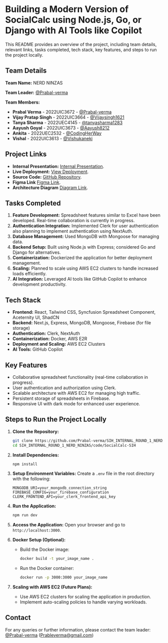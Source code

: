 # Building a Modern Version of SocialCalc using Node.js, Go, or Django with AI Tools like Copilot

This README provides an overview of the project, including team details, relevant links, tasks completed, tech stack, key features, and steps to run the project locally.

## Team Details

**Team Name:** NERD NINZAS

**Team Leader:** [@Prabal-verma](https://github.com/Prabal-verma)

**Team Members:**

- **Prabal Verma** - 2022UIC3672 - [@Prabal-verma](https://github.com/Prabal-verma)
- **Vijay Pratap Singh** - 2022UIC3664 - [@Vijaysingh1621](https://github.com/Vijaysingh1621)
- **Tanya Sharma** - 2022UEC4145 - [@tanyasharma1283](https://github.com/tanyasharma1283)
- **Aayush Goyal** - 2022UIC3673 - [@Aayush8212](https://github.com/aayush8212)
- **Ankita** - 2022UEC2532 - [@CodingHerWay](https://github.com/codingherway)
- **Vishal** - 2022UIC3613 - [@Vishukaneki](https://github.com/Vishukaneki)

## Project Links

- **Internal Presentation:** [Internal Presentation](./files/Internal_PPT_Nerd_Ninzas.pdf).
- **Live Deployment:** [View Deployment](https://socialcalc.vercel.app/).
- **Source Code:** [GitHub Repository](https://github.com/Prabal-verma/SIH_INTERNAL_ROUND_1_NERD_NINZAS).
- **Figma Link** [Figma Link](https://www.figma.com/design/6at4zdVslBTI8mC01dtC5L/Untitled).
- **Architecture Diagram** [Diagram Link](https://app.eraser.io/workspace/9tp9HmW6gtxPN4jDRS3Q).

## Tasks Completed

1. **Feature Development:** Spreadsheet features similar to Excel have been developed. Real-time collaboration is currently in progress.
2. **Authentication Integration:** Implemented Clerk for user authentication also planning to implement authentication using NextAuth.
3. **Database Management:** Used MongoDB with Mongoose for managing data.
4. **Backend Setup:** Built using Node.js with Express; considered Go and Django for alternatives.
5. **Containerization:** Dockerized the application for better deployment management.
6. **Scaling:** Planned to scale using AWS EC2 clusters to handle increased loads efficiently.
7. **AI Integration:** Leveraged AI tools like GitHub Copilot to enhance development productivity.

## Tech Stack

- **Frontend:** React, Tailwind CSS, Syncfusion Spreadsheet Component, Aceternity UI, ShadCN
- **Backend:** Next.js, Express, MongoDB, Mongoose, Firebase (for file storage)
- **Authentication:** Clerk, NextAuth
- **Containerization:** Docker, AWS E2R
- **Deployment and Scaling:** AWS EC2 Clusters
- **AI Tools:** GitHub Copilot

## Key Features

- Collaborative spreadsheet functionality (real-time collaboration in progress).
- User authentication and authorization using Clerk.
- Scalable architecture with AWS EC2 for managing high traffic.
- Persistent storage of spreadsheets in Firebase.
- Responsive UI with dark mode for enhanced user experience.

## Steps to Run the Project Locally

1. **Clone the Repository:**
   ```bash
   git clone https://github.com/Prabal-verma/SIH_INTERNAL_ROUND_1_NERD_NINZAS
   cd SIH_INTERNAL_ROUND_1_NERD_NINZAS/code/SocialCalc-SIH
   ```

2. **Install Dependencies:**
   ```bash
   npm install
   ```

3. **Setup Environment Variables:**
   Create a `.env` file in the root directory with the following:
   ```env
   MONGODB_URI=your_mongodb_connection_string
   FIREBASE_CONFIG=your_firebase_configuration
   CLERK_FRONTEND_API=your_clerk_frontend_api_key
   ```

4. **Run the Application:**
   ```bash
   npm run dev
   ```

5. **Access the Application:**
   Open your browser and go to `http://localhost:3000`.

6. **Docker Setup (Optional):**
   - Build the Docker image:
     ```bash
     docker build -t your_image_name .
     ```
   - Run the Docker container:
     ```bash
     docker run -p 3000:3000 your_image_name
     ```

7. **Scaling with AWS EC2 (Future Plans):**
   - Use AWS EC2 clusters for scaling the application in production.
   - Implement auto-scaling policies to handle varying workloads.

## Contact

For any queries or further information, please contact the team leader: [@Prabal-verma](https://github.com/Prabal-verma) (Prableverma@gmail.com)
